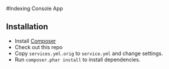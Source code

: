 #Indexing Console App

## Installation

* Install [Composer](https://getcomposer.org)
* Check out this repo
* Copy `services.yml.orig` to `service.yml` and change settings.
* Run `composer.phar install` to install dependencies.
